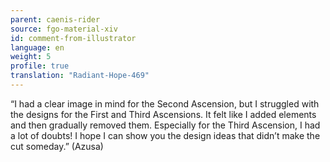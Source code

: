 ```yaml
---
parent: caenis-rider
source: fgo-material-xiv
id: comment-from-illustrator
language: en
weight: 5
profile: true
translation: "Radiant-Hope-469"
---
```


“I had a clear image in mind for the Second Ascension, but I struggled with the designs for the First and Third Ascensions. It felt like I added elements and then gradually removed them. Especially for the Third Ascension, I had a lot of doubts! I hope I can show you the design ideas that didn’t make the cut someday.” (Azusa)
